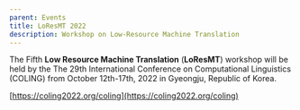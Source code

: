 ```yaml
---
parent: Events
title: LoResMT 2022
description: Workshop on Low-Resource Machine Translation
---
```


The Fifth **Low Resource Machine Translation** (**LoResMT**) workshop will be held by the The 29th International Conference on Computational Linguistics (COLING) from October 12th-17th, 2022 in Gyeongju, Republic of Korea.

[https://coling2022.org/coling](https://coling2022.org/coling)
